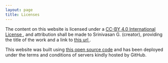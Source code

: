 ```yaml
---
layout: page
title: Licenses
---
```


The content on this website is licensed under a <a href=":https://creativecommons.org/licenses/by/4.0/"> CC-BY 4.0 International License </a>, and attribution shall be made to Srinivasan G. (creator), providing the title of the work and a link to <a href=":https://wordmistri.github.io/WordMistri/"> this url </a>.

This website was built using <a href="https://minicomp.github.io/ed/"> this open source code</a> and has been deployed under the terms and conditions of servers kindly hosted by GitHub.
